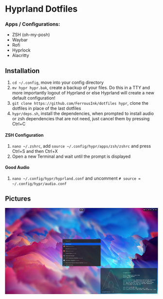 # Hyprland Dotfiles
### Apps / Configurations:
- ZSH (oh-my-posh)
- Waybar
- Rofi
- Hyprlock
- Alacritty

## Installation
1. `cd ~/.config`, move into your config directory
2. `mv hypr hypr.bak`, create a backup of your files. Do this in a TTY and more importantly logout of Hyprland or else Hyprland will create a new default configuration!
3. `git clone https://github.com/FerrousInk/dotfiles hypr`, clone the dotfiles in place of the last dotfiles
4. `hypr/deps.sh`, install the dependencies, when prompted to install audio or zsh dependencies that are not need, just cancel them by pressing Ctrl+C

#### ZSH Configuration
1. `nano ~/.zshrc`, add `source ~/.config/hypr/apps/zsh/zshrc` and press Ctrl+S and then Ctrl+X
2. Open a new Terminal and wait until the prompt is displayed

#### Good Audio
1. `nano ~/.config/hypr/hyprland.conf` and uncomment `# source = ~/.config/hypr/audio.conf`

## Pictures
![Desktop](assets/desktop.png)
